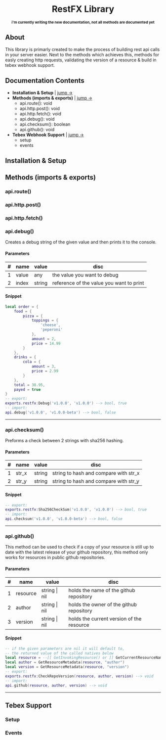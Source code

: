 <h1 align="center">RestFX Library</h1>
<p align="center"><small><strong>i'm currently writing the new documentation, not all methods are documented yet</strong></small></p>

## About
This library is primarly created to make the process of building rest api calls in your server easier. Next to the methods which achieves this, methods for easly creating http requests, validating the version of a resource & build in tebex webhook support.

## Documentation Contents
- **Installation & Setup** | [jump ->]()
- **Methods (imports & exports)** | [jump ->]()
	- api.route(): void
	- api.http.post(): void
	- api.http.fetch(): void
	- api.debug(): void
	- api.checksum(): boolean
	- api.github(): void
- **Tebex Webhook Support** | [jump ->]()
	- setup
	- events

## Installation & Setup

## Methods (imports & exports)

### **api.route()**
### **api.http.post()**
### **api.http.fetch()**
### **api.debug()**
Creates a debug string of the given value and then prints it to the console.

#### **Parameters**
| # | name     | value  | disc                                     |
|---|----------|--------|------------------------------------------|
| 1 | value    | any    | the value you want to debug              |
| 2 | index    | string | reference of the value you want to print |

#### **Snippet**
```lua
local order = {
	food = {
		pizza = {
			toppings = {
				'cheese',
				'peperoni'
			},
			amount = 2,
			price = 14.99
		}
	},
	drinks = {
		cola = {
			amount = 3,
			price = 2.99
		}
	},
	total = 38.95,
	payed = true
}
-- export:
exports.restfx:Debug('v1.0.0', 'v1.0.0') --> bool, true
-- import:
api.debug('v1.0.0', 'v1.0.0-beta') --> bool, false
```
---
### **api.checksum()**
Preforms a check between 2 strings with sha256 hashing.

#### **Parameters**
| # | name     | value  | disc                                  |
|---|----------|--------|---------------------------------------|
| 1 | str_x    | string | string to hash and compare with str_x |
| 2 | str_y    | string | string to hash and compare with str_y |

#### **Snippet**
```lua
-- export:
exports.restfx:Sha256CheckSum('v1.0.0', 'v1.0.0') --> bool, true
-- import:
api.checksum('v1.0.0', 'v1.0.0-beta') --> bool, false
```
---
### **api.github()**
This method can be used to check if a copy of your resource is still up to date with the latest release of your github repository, this method only works for resources in public github repositories.

#### **Parameters**
| # | name     | value         | disc                                      |
|---|----------|---------------|-------------------------------------------|
| 1 | resource | string \| nil | holds the name of the github repository   |
| 2 | author   | string \| nil | holds the owner of the github repository  |
| 3 | version  | string \| nil | holds the current version of the resource |

#### **Snippet**
```lua
-- if the given parameters are nil it will default to,
-- the returned value of the called natives below
local resource = --[[ GetInvokingResource() or ]] GetCurrentResourceName()
local author = GetResourceMetadata(resource, "author")
local version = GetResourceMetadata(resource, "version")
-- export:
exports.restfx:CheckRepoVersion(resource, author, version) --> void
-- import:
api.github(resource, author, version) --> void
```
---
## Tebex Support

### Setup

### Events